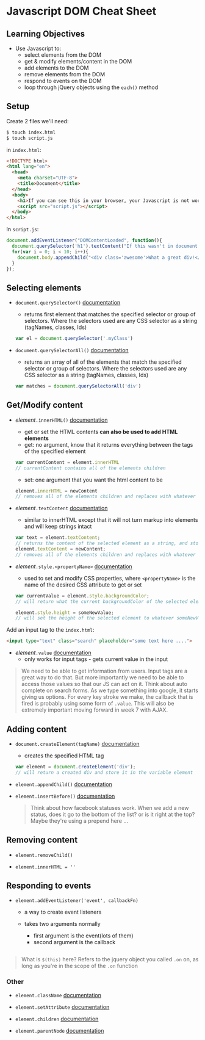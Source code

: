 # Javascript DOM Cheat Sheet

## Learning Objectives
- Use Javascript to:
  - select elements from the DOM
  - get & modify elements/content in the DOM
  - add elements to the DOM
  - remove elements from the DOM
  - respond to events on the DOM
  - loop through jQuery objects using the `each()` method

## Setup
Create 2 files we'll need:

```bash
$ touch index.html
$ touch script.js
```

in `index.html`:

```html
<!DOCTYPE html>
<html lang="en">
  <head>
    <meta charset="UTF-8">
    <title>Document</title>
  </head>
  <body>
    <h1>If you can see this in your browser, your Javascript is not working!</h1>
    <script src="script.js"></script>
  </body>
</html>
```

In `script.js`:

```js
document.addEventListener("DOMContentLoaded", function(){
  document.querySelector('h1').textContent("If this wasn't in document.ready, it wouldn't work.");
  for(var i = 0; i < 10; i++){
    document.body.appendChild("<div class='awesome'>What a great div!</div>");
  }
});
```
## Selecting elements

- `document.querySelector()` [documentation](https://developer.mozilla.org/en-US/docs/Web/API/Document/querySelector)
  - returns first element that matches the specified selector or group of selectors. Where the selectors used are any CSS selector as a string (tagNames, classes, Ids)

  ```js
  var el = document.querySelector('.myClass')
  ```

- `document.querySelectorAll()` [documentation](https://developer.mozilla.org/en-US/docs/Web/API/Document/querySelectorAll)
  - returns an array of all of the elements that match the specified selector or group of selectors. Where the selectors used are any CSS selector as a string (tagNames, classes, Ids)

  ```js
  var matches = document.querySelectorAll('div')
  ```


## Get/Modify content

- _element_`.innerHTML()` [documentation](https://developer.mozilla.org/en-US/docs/Web/API/Element/innerHTML)
  - get or set the HTML contents **can also be used to add HTML elements**
  - get: no argument, know that it returns everything between the tags of the specified element

  ```javascript
  var currentContent = element.innerHTML
  // currentContent contains all of the elements children
  ```

    - set: one argument that you want the html content to be

  ```javascript
  element.innerHTML = newContent
  // removes all of the elements children and replaces with whatever newContent is
  ```

- _element_`.textContent` [documentation](https://developer.mozilla.org/en-US/docs/Web/API/Node/textContent)
  - similar to innerHTML except that it will not turn markup into elements and will keep strings intact

  ```javascript
  var text = element.textContent;
  // returns the content of the selected element as a string, and store it in the variable `text`
  element.textContent = newContent;
  // removes all of the elements children and replaces with whatever newContent is
  ```

- _element_`.style.<propertyName>` [documentation](https://developer.mozilla.org/en-US/docs/Web/API/HTMLElement/style)
  - used to set and modify CSS properties, where `<propertyName>` is the name of the desired CSS attribute to get or set

  ```js
  var currentValue = element.style.backgroundColor;
  // will return what the current backgroundColor of the selected element, and store it in the variable `currentValue`

  element.style.height = someNewValue;
  // will set the height of the selected element to whatever someNewValue is
  ```

Add an input tag to the `index.html`:

```html
<input type="text" class="search" placeholder="some text here ....">
```

- _element_`.value` [documentation](https://developer.mozilla.org/en-US/docs/Web/API/HTMLInputElement)
  - only works for input tags - gets current value in the input

> We need to be able to get information from users. Input tags are a great way to do that. But more importantly we need to be able to access those values so that our JS can act on it. Think about auto complete on search forms. As we type something into google, it starts giving us options. For every key stroke we make, the callback that is fired is probably using some form of `.value`. This will also be extremely important moving forward in week 7 with AJAX.

## Adding content

- `document.createElement(tagName)` [documentation](https://developer.mozilla.org/en-US/docs/Web/API/Document/createElement)
  - creates the specified HTML tag

  ```js
  var element = document.createElement('div');
  // will return a created div and store it in the variable element
  ```

- `element.appendChild()` [documentation](https://developer.mozilla.org/en-US/docs/Web/API/Node/appendChild)

- `element.insertBefore()` [documentation](https://developer.mozilla.org/en-US/docs/Web/API/Node/insertBefore)

  > Think about how facebook statuses work. When we add a new status, does it go to the bottom of the list? or is it right at the top? Maybe they're using a prepend here ...

## Removing content

- `element.removeChild()`

- `element.innerHTML = ''`

## Responding to events

- `element.addEventListener('event', callbackFn)`
  - a way to create event listeners
  - takes two arguments normally
    - first argument is the event(lots of them)
    - second argument is the callback

    ```javascript

    ```

> What is `$(this)` here? Refers to the jquery object you called `.on` on, as long as you're in the scope of the `.on` function

### Other

- `element.className` [documentation](https://developer.mozilla.org/en-US/docs/Web/API/Element/className)

- `element.setAttribute` [documentation](https://developer.mozilla.org/en-US/docs/Web/API/Element/setAttribute)

- `element.children` [documentation](https://developer.mozilla.org/en-US/docs/Web/API/ParentNode/children)

- `element.parentNode` [documentation](https://developer.mozilla.org/en-US/docs/Web/API/Node/parentNode)

